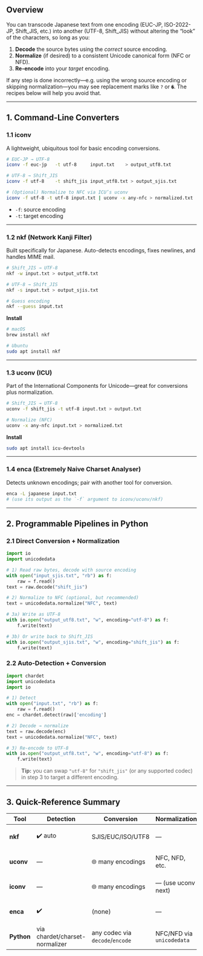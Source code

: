 ## Overview

You can transcode Japanese text from one encoding (EUC-JP, ISO-2022-JP, Shift\_JIS, etc.) into another (UTF-8, Shift\_JIS) without altering the “look” of the characters, so long as you:

1. **Decode** the source bytes using the *correct* source encoding.
2. **Normalize** (if desired) to a consistent Unicode canonical form (NFC or NFD).
3. **Re-encode** into your *target* encoding.

If any step is done incorrectly—e.g. using the wrong source encoding or skipping normalization—you may see replacement marks like `?` or `�`. The recipes below will help you avoid that.

---

## 1. Command-Line Converters

### 1.1 iconv

A lightweight, ubiquitous tool for basic encoding conversions.

```bash
# EUC-JP → UTF-8
iconv -f euc-jp   -t utf-8     input.txt    > output_utf8.txt

# UTF-8 → Shift_JIS
iconv -f utf-8    -t shift_jis input_utf8.txt > output_sjis.txt

# (Optional) Normalize to NFC via ICU’s uconv
iconv -f utf-8 -t utf-8 input.txt | uconv -x any-nfc > normalized.txt
```

* `-f`: source encoding
* `-t`: target encoding

---

### 1.2 nkf (Network Kanji Filter)

Built specifically for Japanese. Auto-detects encodings, fixes newlines, and handles MIME mail.

```bash
# Shift_JIS → UTF-8
nkf -w input.txt > output_utf8.txt

# UTF-8 → Shift_JIS
nkf -s input.txt > output_sjis.txt

# Guess encoding
nkf --guess input.txt
```

**Install**

```bash
# macOS
brew install nkf

# Ubuntu
sudo apt install nkf
```

---

### 1.3 uconv (ICU)

Part of the International Components for Unicode—great for conversions plus normalization.

```bash
# Shift_JIS → UTF-8
uconv -f shift_jis -t utf-8 input.txt > output.txt

# Normalize (NFC)
uconv -x any-nfc input.txt > normalized.txt
```

**Install**

```bash
sudo apt install icu-devtools
```

---

### 1.4 enca (Extremely Naive Charset Analyser)

Detects unknown encodings; pair with another tool for conversion.

```bash
enca -L japanese input.txt
# (use its output as the `-f` argument to iconv/uconv/nkf)
```

---

## 2. Programmable Pipelines in Python

### 2.1 Direct Conversion + Normalization

```python
import io
import unicodedata

# 1) Read raw bytes, decode with source encoding
with open("input_sjis.txt", "rb") as f:
    raw = f.read()
text = raw.decode("shift_jis")

# 2) Normalize to NFC (optional, but recommended)
text = unicodedata.normalize("NFC", text)

# 3a) Write as UTF-8
with io.open("output_utf8.txt", "w", encoding="utf-8") as f:
    f.write(text)

# 3b) Or write back to Shift_JIS
with io.open("output_sjis.txt", "w", encoding="shift_jis") as f:
    f.write(text)
```

### 2.2 Auto-Detection + Conversion

```python
import chardet
import unicodedata
import io

# 1) Detect
with open("input.txt", "rb") as f:
    raw = f.read()
enc = chardet.detect(raw)['encoding']

# 2) Decode → normalize
text = raw.decode(enc)
text = unicodedata.normalize("NFC", text)

# 3) Re-encode to UTF-8
with io.open("output_utf8.txt", "w", encoding="utf-8") as f:
    f.write(text)
```

> **Tip:** you can swap `"utf-8"` for `"shift_jis"` (or any supported codec) in step 3 to target a different encoding.

---

## 3. Quick-Reference Summary

| Tool       | Detection                      | Conversion                      | Normalization             | Best for…                         |
| ---------- | ------------------------------ | ------------------------------- | ------------------------- | --------------------------------- |
| **nkf**    | ✔️ auto                        | SJIS/EUC/ISO/UTF8               | —                         | Japanese-specific pipelines       |
| **uconv**  | —                              | 🌐 many encodings               | NFC, NFD, etc.            | Unicode-cleanup + transforms      |
| **iconv**  | —                              | 🌐 many encodings               | — (use uconv next)        | Lightweight, everywhere available |
| **enca**   | ✔️                             | (none)                          | —                         | Identifying unknown source enc.   |
| **Python** | via chardet/charset-normalizer | any codec via `decode`/`encode` | NFC/NFD via `unicodedata` | Custom scripts & batch jobs       |
